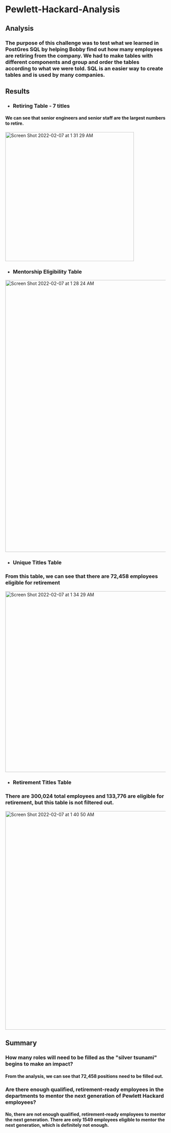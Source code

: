 # Pewlett-Hackard-Analysis

## Analysis

### The purpose of this challenge was to test what we learned in PostGres SQL by helping Bobby find out how many employees are retiring from the company. We had to make tables with different components and group and order the tables according to what we were told. SQL is an easier way to create tables and is used by many companies. 

## Results

* ### Retiring Table - 7 titles
#### We can see that senior engineers and senior staff are the largest numbers to retire.
<img width="404" alt="Screen Shot 2022-02-07 at 1 31 29 AM" src="https://user-images.githubusercontent.com/95302013/152736664-ceb688a2-3480-4f0e-a79d-a04325cf9d7d.png">

* ### Mentorship Eligibility Table
<img width="851" alt="Screen Shot 2022-02-07 at 1 28 24 AM" src="https://user-images.githubusercontent.com/95302013/152736851-1051b363-739f-452c-afec-6f64f891e13b.png">

* ### Unique Titles Table
### From this table, we can see that there are 72,458 employees eligible for retirement
<img width="566" alt="Screen Shot 2022-02-07 at 1 34 29 AM" src="https://user-images.githubusercontent.com/95302013/152737210-884b6346-ffe0-468f-add7-b1e6029af78e.png">

* ### Retirement Titles Table
### There are 300,024 total employees and 133,776 are eligible for retirement, but this table is not filtered out.
<img width="684" alt="Screen Shot 2022-02-07 at 1 40 50 AM" src="https://user-images.githubusercontent.com/95302013/152737732-c2d8ee64-0b68-422f-9048-5a7d9bf18598.png">


## Summary

### How many roles will need to be filled as the "silver tsunami" begins to make an impact?
#### From the analysis, we can see that 72,458 positions need to be filled out.

### Are there enough qualified, retirement-ready employees in the departments to mentor the next generation of Pewlett Hackard employees?
#### No, there are not enough qualified, retirement-ready employees to mentor the next generation. There are only 1549 employees eligible to mentor the next generation, which is definitely not enough.
